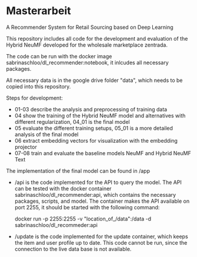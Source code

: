 # Masterarbeit
A Recommender System for Retail Sourcing based on Deep Learning

This repository includes all code for the development and evaluation of the Hybrid NeuMF developed for the wholesale marketplace zentrada.

The code can be run with the docker image sabrinaschloo/dl_recommender:notebook, it inlcudes all necessary packages. 

All necessary data is in the google drive folder "data", which needs to be copied into this repository.

Steps for development:
- 01-03 describe the analysis and preprocessing of training data 
- 04 show the training of the Hybrid NeuMF model and alternatives with different regularization, 04_01 is the final model
- 05 evaluate the different training setups, 05_01 is a more detailed analysis of the final model
- 06 extract embedding vectors for visualization with the embedding projector
- 07-08 train and evaluate the baseline models NeuMF and Hybrid NeuMF Text

The implementation of the final model can be found in /app
- /api is the code implemented for the API to query the model. The API can be tested with the docker container sabrinaschloo/dl_recommender:api, which contains the necessary packages, scripts, and model. The container makes the API available on port 2255, it should be started with the following command:
  
  docker run -p 2255:2255 -v "location_of_/data":/data -d sabrinaschloo/dl_recommeder:api
- /update is the code implemented for the update container, which keeps the item and user profile up to date. This code cannot be run, since the connection to the live data base is not available. 
